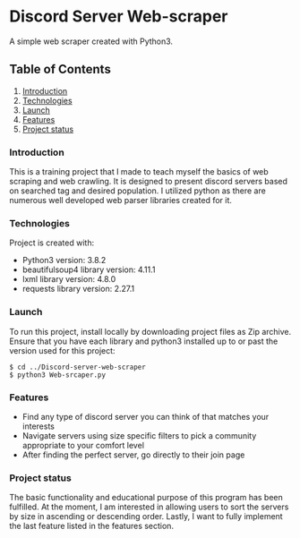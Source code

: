 # Discord Server Web-scraper
A simple web scraper created with Python3.
## Table of Contents
1. [Introduction](#Introduction)
2. [Technologies](#Technologies)
3. [Launch](#Launch)
4. [Features](#Features)
5. [Project status](#Project-status)
### Introduction
This is a training project that I made to teach myself the basics of web scraping and web crawling. It is designed
to present discord servers based on searched tag and desired population. I utilized python as there are numerous well 
developed web parser libraries created for it.
### Technologies
Project is created with:
* Python3 version: 3.8.2
* beautifulsoup4 library version: 4.11.1
* lxml library version: 4.8.0
* requests library version: 2.27.1
### Launch
To run this project, install locally by downloading project files as Zip archive.
Ensure that you have each library and python3 installed up to or past the version 
used for this project:

```
$ cd ../Discord-server-web-scraper
$ python3 Web-srcaper.py
```

### Features
* Find any type of discord server you can think of that matches your interests
* Navigate servers using size specific filters to pick a community appropriate to your comfort level
* After finding the perfect server, go directly to their join page

### Project status
The basic functionality and educational purpose of this program has been fulfilled. At the 
moment, I am interested in allowing users to sort the servers by size in ascending or descending order.
Lastly, I want to fully implement the last feature listed in the features section.
